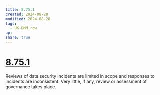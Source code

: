 ```yaml
---
title: 8.75.1
created: 2024-08-28
modified: 2024-08-28
tags:
  - UK-DMM_row
up: 
share: true
---
```

# [8.75.1](8.75.1.md)

Reviews of data security incidents are limited in scope and responses to incidents are inconsistent. Very little, if any, review or assessment of governance takes place.
